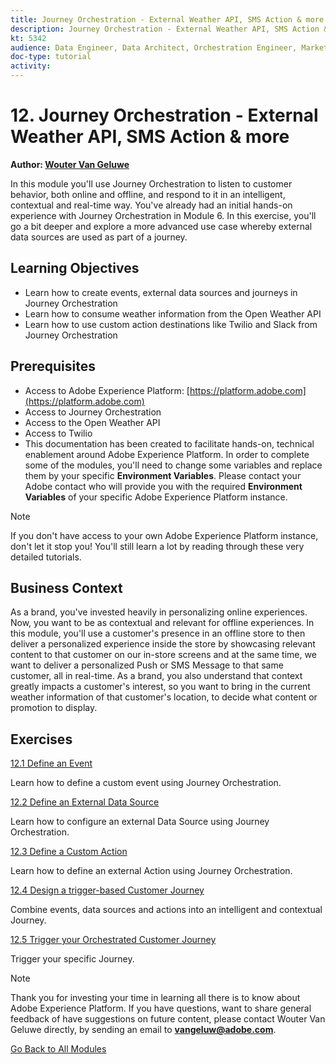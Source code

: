 ```yaml
---
title: Journey Orchestration - External Weather API, SMS Action & more
description: Journey Orchestration - External Weather API, SMS Action & more
kt: 5342
audience: Data Engineer, Data Architect, Orchestration Engineer, Marketer
doc-type: tutorial
activity: 
---
```


# 12. Journey Orchestration - External Weather API, SMS Action & more

**Author: [Wouter Van Geluwe](https://www.linkedin.com/in/woutervangeluwe/)**

In this module you'll use Journey Orchestration to listen to customer behavior, both online and offline, and respond to it in an intelligent, contextual and real-time way. You've already had an initial hands-on experience with Journey Orchestration in Module 6. In this exercise, you'll go a bit deeper and explore a more advanced use case whereby external data sources are used as part of a journey.

## Learning Objectives

- Learn how to create events, external data sources and journeys in Journey Orchestration
- Learn how to consume weather information from the Open Weather API
- Learn how to use custom action destinations like Twilio and Slack from Journey Orchestration

## Prerequisites

- Access to Adobe Experience Platform: [https://platform.adobe.com](https://platform.adobe.com)
- Access to Journey Orchestration
- Access to the Open Weather API
- Access to Twilio
- This documentation has been created to facilitate hands-on, technical enablement around Adobe Experience Platform. In order to complete some of the modules, you'll need to change some variables and replace them by your specific **Environment Variables**. Please contact your Adobe contact who will provide you with the required **Environment Variables** of your specific Adobe Experience Platform instance.

>[!NOTE]
>
>If you don't have access to your own Adobe Experience Platform instance, don't let it stop you! You'll still learn a lot by reading through these very detailed tutorials.

## Business Context

As a brand, you've invested heavily in personalizing online experiences. Now, you want to be as contextual and relevant for offline experiences.
In this module, you'll use a customer's presence in an offline store to then deliver a personalized experience inside the store by showcasing relevant content to that customer on our in-store screens and at the same time, we want to deliver a personalized Push or SMS Message to that same customer, all in real-time.
As a brand, you also understand that context greatly impacts a customer's interest, so you want to bring in the current weather information of that customer's location, to decide what content or promotion to display.

## Exercises

[12.1 Define an Event](./ex1.md)

Learn how to define a custom event using Journey Orchestration.

[12.2 Define an External Data Source](./ex2.md)

Learn how to configure an external Data Source using Journey Orchestration.

[12.3 Define a Custom Action](./ex3.md)

Learn how to define an external Action using Journey Orchestration.

[12.4 Design a trigger-based Customer Journey](./ex4.md)

Combine events, data sources and actions into an intelligent and contextual Journey.

[12.5 Trigger your Orchestrated Customer Journey](./ex5.md)

Trigger your specific Journey.

>[!NOTE]
>
>Thank you for investing your time in learning all there is to know about Adobe Experience Platform. If you have questions, want to share general feedback of have suggestions on future content, please contact Wouter Van Geluwe directly, by sending an email to **vangeluw@adobe.com**.

[Go Back to All Modules](../../overview.md)
